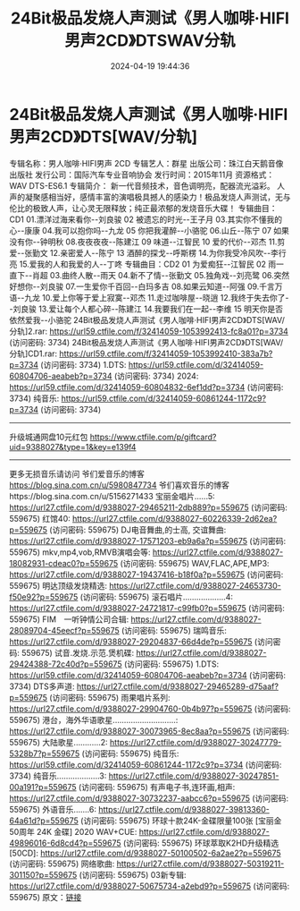 ﻿---
title: 24Bit极品发烧人声测试《男人咖啡·HIFI男声2CD》DTSWAV分轨
date: 2024-04-19 19:44:36
categories: DTS多声道制作
tags: 华语中文
---
# 24Bit极品发烧人声测试《男人咖啡·HIFI男声2CD》DTS[WAV/分轨]

专辑名称：男人咖啡·HIFI男声 2CD
专辑艺人：群星
出版公司：珠江白天鹅音像出版社
发行公司：国际汽车专业音响协会
发行时间：2015年11月
资源格式：WAV DTS-ES6.1
专辑简介：
新一代音频技术，音色调明亮，配器流光溢彩。
人声的凝聚感相当好，感情丰富的演唱极具撼人的感染力！极品发烧人声测试，无与伦比的极致人声，让心灵无限释放；纯正最浓郁的发烧音乐大碟！
专辑曲目：CD1
01.漂洋过海来看你--刘良骏
02 被遗忘的时光--王子月
03.其实你不懂我的心--康康
04.我可以抱你吗--九龙
05 你把我灌醉--小骆驼
06.山丘--陈宁
07 如果没有你--钟明秋
08.夜夜夜夜--陈建江
09 味道--江智民
10 爱的代价--邓杰
11.剪爱--张勤文
12.亲密爱人--陈宁
13 酒醉的探戈--呼斯楞
14.为你我受冷风吹--李行亮
15.爱我的人和我爱的人--丁咚
专辑曲目：CD2
01 为爱痴狂--江智民
02 雨一直下--肖超
03.曲终人散--雨天
04.新不了情--张勤文
05.独角戏--刘亮鹭
06.突然好想你--刘良骏
07.一生爱你千百回--白玛多吉
08.如果云知道--阿强
09.千言万语--九龙
10.爱上你等于爱上寂寞--邓杰
11.走过咖啡屋--晓逍
12.我终于失去你了--刘良骏
13.爱让每个人都心碎--陈建江
14.我要我们在一起--李维
15 明天你是否依然爱我--小骆驼
24Bit极品发烧人声测试《男人咖啡·HIFI男声2CD》DTS[WAV/分轨]2.rar: https://url59.ctfile.com/f/32414059-1053992413-fc8a01?p=3734
(访问密码: 3734)
24Bit极品发烧人声测试《男人咖啡·HIFI男声2CD》DTS[WAV/分轨]CD1.rar: https://url59.ctfile.com/f/32414059-1053992410-383a7b?p=3734
(访问密码: 3734)
1.DTS: https://url59.ctfile.com/d/32414059-60804706-aeabeb?p=3734
(访问密码: 3734)
2024: https://url59.ctfile.com/d/32414059-60804832-6ef1dd?p=3734
(访问密码: 3734)
纯音乐: https://url59.ctfile.com/d/32414059-60861244-1172c9?p=3734
(访问密码: 3734)
*****************************************************
升级城通网盘10元红包 https://www.ctfile.com/p/giftcard?uid=9388027&type=1&key=e139f4
**************************
更多无损音乐请访问
爷们爱音乐的博客
https://blog.sina.com.cn/u/5980847734
爷们喜欢音乐的博客https://blog.sina.com.cn/u/5156271433
宝丽金唱片......5: https://url27.ctfile.com/d/9388027-29465211-2db889?p=559675
(访问密码: 559675)
红馆40: https://url27.ctfile.com/d/9388027-60226339-2d62ea?p=559675
(访问密码: 559675)
DJ电音舞曲,的士高, 交谊舞曲: https://url27.ctfile.com/d/9388027-17571203-eb9a6a?p=559675
(访问密码: 559675)
mkv,mp4,vob,RMVB演唱会等: https://url27.ctfile.com/d/9388027-18082931-cdeac0?p=559675
(访问密码: 559675)
WAV,FLAC,APE,MP3: https://url27.ctfile.com/d/9388027-19437416-b18f0a?p=559675
(访问密码: 559675)
明达顶级发烧精选: https://url27.ctfile.com/d/9388027-24653730-f50e92?p=559675
(访问密码: 559675)
滚石唱片...................4: https://url27.ctfile.com/d/9388027-24721817-c99fb0?p=559675
(访问密码: 559675)
FIM　一听钟情公司合辑: https://url27.ctfile.com/d/9388027-28089704-45eecf?p=559675
(访问密码: 559675)
瑞鸣音乐: https://url27.ctfile.com/d/9388027-29204837-66d4de?p=559675
(访问密码: 559675)
试音.发烧.示范.煲机碟: https://url27.ctfile.com/d/9388027-29424388-72c40d?p=559675
(访问密码: 559675)
1.DTS: https://url59.ctfile.com/d/32414059-60804706-aeabeb?p=3734
(访问密码: 3734)
DTS多声道: https://url27.ctfile.com/d/9388027-29465289-d75aaf?p=559675
(访问密码: 559675)
雨果唱片系列: https://url27.ctfile.com/d/9388027-29904760-0b4b97?p=559675
(访问密码: 559675)
港台，海外华语歌星............................: https://url27.ctfile.com/d/9388027-30073965-8ec8aa?p=559675
(访问密码: 559675)
大陆歌星............2: https://url27.ctfile.com/d/9388027-30247779-5328b7?p=559675
(访问密码: 559675)
纯音乐: https://url59.ctfile.com/d/32414059-60861244-1172c9?p=3734
(访问密码: 3734)
纯音乐...................3: https://url27.ctfile.com/d/9388027-30247851-00a191?p=559675
(访问密码: 559675)
有声电子书,连环画,相声: https://url27.ctfile.com/d/9388027-30732237-aabcc6?p=559675
(访问密码: 559675)
外语音乐.......6: https://url27.ctfile.com/d/9388027-39813360-64a61d?p=559675
(访问密码: 559675)
环球十款24K-金碟限量100张 [宝丽金50周年 24K 金碟] 2020 WAV+CUE: https://url27.ctfile.com/d/9388027-49896016-6d8cd4?p=559675
(访问密码: 559675)
环球萃取K2HD升级精选[50CD]: https://url27.ctfile.com/d/9388027-50100502-6a2ae2?p=559675
(访问密码: 559675)
网络歌曲: https://url27.ctfile.com/d/9388027-50319211-301150?p=559675
(访问密码: 559675)
03新专辑: https://url27.ctfile.com/d/9388027-50675734-a2ebd9?p=559675
(访问密码: 559675)
原文：[链接](https://blog.sina.com.cn/s/blog_1647c7e760103158m.html)